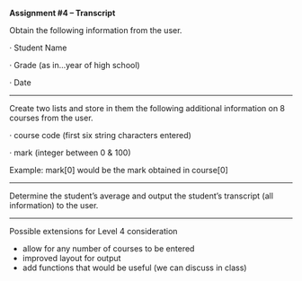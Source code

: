 **Assignment #4 – Transcript**

Obtain the following information from the user.

· Student Name

· Grade (as in...year of high school)

· Date

 ----------------------- 

Create two lists and store in them the following additional information on 8 courses from the user. 

· course code (first six string characters entered)

· mark (integer between 0 & 100)

Example: mark[0] would be the mark obtained in course[0]

 ----------------------- 

Determine the student’s average and output the student’s transcript (all information) to the user.

 ----------------------- 

Possible extensions for Level 4 consideration
- allow for any number of courses to be entered
- improved layout for output
- add functions that would be useful (we can discuss in class)
